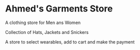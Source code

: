 # Ahmed's Garments Store

A clothing store for Men ans Women 

Collection of Hats, Jackets and Snickers

A store to select wearables, add to cart and make the payment
